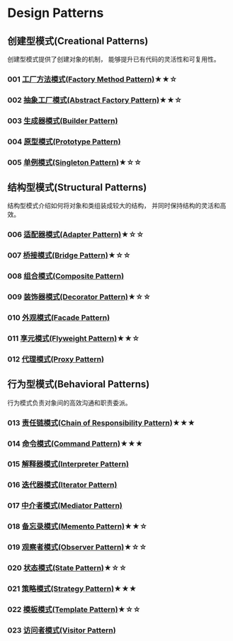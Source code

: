 # Design Patterns

## 创建型模式(Creational Patterns)

创建型模式提供了创建对象的机制， 能够提升已有代码的灵活性和可复用性。

### 001 [工厂方法模式(Factory Method Pattern)](001)★★☆

### 002 [抽象工厂模式(Abstract Factory Pattern)](002)★★☆

### 003 [生成器模式(Builder Pattern)](003)

### 004 [原型模式(Prototype Pattern)](004)

### 005 [单例模式(Singleton Pattern)](005)★☆☆

## 结构型模式(Structural Patterns)

结构型模式介绍如何将对象和类组装成较大的结构， 并同时保持结构的灵活和高效。

### 006 [适配器模式(Adapter Pattern)](006)★☆☆

### 007 [桥接模式(Bridge Pattern)](007)★☆☆

### 008 [组合模式(Composite Pattern)]()

### 009 [装饰器模式(Decorator Pattern)](009)★☆☆

### 010 [外观模式(Facade Pattern)]()

### 011 [享元模式(Flyweight Pattern)](011)★★☆

### 012 [代理模式(Proxy Pattern)]()

## 行为型模式(Behavioral Patterns)

行为模式负责对象间的高效沟通和职责委派。

### 013 [责任链模式(Chain of Responsibility Pattern)](013)★★★

### 014 [命令模式(Command Pattern)](014)★★★

### 015 [解释器模式(Interpreter Pattern)]()

### 016 [迭代器模式(Iterator Pattern)]()

### 017 [中介者模式(Mediator Pattern)]()

### 018 [备忘录模式(Memento Pattern)](018)★★☆

### 019 [观察者模式(Observer Pattern)](019)★☆☆

### 020 [状态模式(State Pattern)](020)★☆☆

### 021 [策略模式(Strategy Pattern)](021)★★★

### 022 [模板模式(Template Pattern)](022)★☆☆

### 023 [访问者模式(Visitor Pattern)](023)
